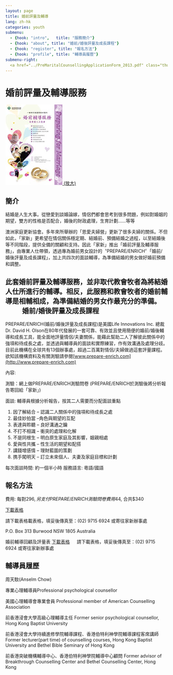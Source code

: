 ```yaml
---
layout: page
title: 婚前評量及輔導
lang: zh-hk
categories: youth
submenu:
  - {hook: "intro",   title: "服務簡介"}
  - {hook: "about", title: "婚前/婚後評量及成長課程"}
  - {hook: "register", title: "報名方法"}
  - {hook: "profile", title: "輔導員履歷"}
submenu-right:
  <a href="../PreMaritalCounsellingApplicationForm_2013.pdf" class="thumbnail"><img src="../2011_Pre-marital_Counselling_Poster_Small.jpg"><div class="caption"><h4 class="text-center">報名表格</h4></div></a>
---
```

婚前評量及輔導服務
==================

<a href="../2011_Pre-marital_Counselling_Poster.jpg">
<img class="img-responsive" src="../2011_Pre-marital_Counselling_Poster_Small.jpg">
(放大)</a>

簡介 <a name="intro">&nbsp;</a>
-----
結婚是人生大事。從戀愛到談婚論嫁，情侶們都會思考到很多問題，例如對婚姻的期望，雙方的性格是否配合，婚後的財政處理，生育計劃……等等

澳洲家庭更新協會。多年來所舉辦的「恩愛夫婦營」更新了很多夫婦的關係。不但如此，「家新」更希望在情侶關係穩定期、結婚前、預備結婚之過程，以至結婚後等不同階段，提供全備的關顧和支持。因此「家新」推出「婚前評量及輔導服務」，由專業人仕帶領，透過專為婚前男女設計的〝PREPARE/ENRICH〞「婚前/
婚後評量及成長課程」，加上共四次的面談輔導，為準備結婚的男女做好婚前預備和調整。

此套婚前評量及輔導服務，並非取代教會牧者為將結婚人仕所進行的輔導。相反，此服務和教會牧者的婚前輔導是相輔相成，為準備結婚的男女作最充分的準備。
　
　
婚前/婚後評量及成長課程<a name="about">&nbsp;</a>
----------------------

PREPARE/ENRICH(婚前/婚後評量及成長課程)是美國Life Innovations Inc.
總裁Dr. David H.
Olson在80年代發展的一套可靠、有效並且使用簡便的婚前/婚後輔導和成長工具，能全面地評量情侶/夫妻關係，能藉此幫助二人了解彼此關係中的強項和待成長之處，並透過與輔導員的面談和實際練習，作有效溝通及處理分歧。目前此機構在全球共有13個辦事處，超過二百萬對情侶/夫婦做過這套評量課程。欲知該機構資料及有關測驗請參閱[www.prepare-enrich.com](http://www.prepare-enrich.com)

內容: 

測驗：網上做PREPARE/ENRICH測驗問卷
(PREPARE/ENRICH於測驗後將分析報告寄回給「家新」)

面談: 輔導員根據分析報告，按其二人需要而分配面談重點

1. 因了解結合 – 認識二人關係中的強項和待成長之處
2. 最佳妙拍當 –角色與期望的互配
3. 表達與聆聽 – 良好溝通之鑰
4. 不打不相識 – 衝突的處理和化解
5. 不是同根生 – 明白原生家庭及其影響，姻親相處
6. 愛與性共攜 – 性生活的期望和配搭
7. 講錢增感情 – 理財藍圖的策劃
8. 携手闖明天 – 訂立未來個人、夫妻及家庭目標和計劃

每次面談時間: 約一個半小時
服務語言: 粵語/國語



報名方法 <a name="register">&nbsp;</a>
--------
費用: 每對$296, 另支付PREPARE/ENRICH測驗問卷費用$44, 合共$340

[下載表格](../PreMaritalCounsellingApplicationForm_2013.pdf) 

請下載表格載表格，填妥後傳真至：(02) 9715 6924
或寄往家新辦事處

P.O. Box 313
Burwood NSW 1805
Australia

婚前輔導回顧及評量表
[下載表格](../Pre_Marital_Feedback_Form_2013.pdf)
　
請下載表格，填妥後傳真至：(02) 9715 6924
或寄往家新辦事處


輔導員履歷<a name="profile">&nbsp;</a>
----------
周天駇(Anselm Chow)

專業心理輔導員Professional psychological counsellor

美國心理輔導會專業會員 Professional member of American Counselling
Association

前香港浸會大學高級心理輔導主任 Former senior psychological counsellor,
Hong Kong Baptist University

前香港浸會大學持續進修學院輔導課程、香港伯特利神學院輔導課程客席講師
Former lecturer(part time) of counselling courses, Hong Kong Baptist
University and Bethel Bible Seminary of Hong Kong

前香港突破機構輔導中心、香港伯特利神學院輔導中心顧問 Former advisor of
Breakthrough Counselling Center and Bethel Counselling Center, Hong Kong


　

